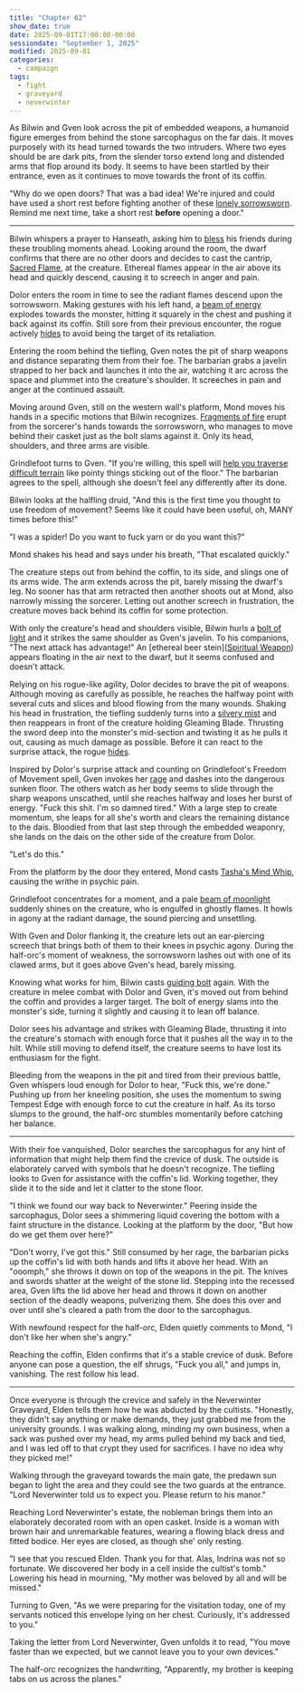 ```yaml
---
title: "Chapter 62"
show_date: true
date: 2025-09-01T17:00:00-00:00
sessiondate: "September 1, 2025"
modified: 2025-09-01
categories:
  - campaign
tags:
  - fight
  - graveyard
  - neverwinter
---
```


As Bilwin and Gven look across the pit of embedded weapons, a humanoid figure emerges from behind the stone
sarcophagus on the far dais. It moves purposely with its head turned towards the two intruders. Where two
eyes should be are dark pits, from the slender torso extend long and distended arms that flop around its body.
It seems to have been startled by their entrance, even as it continues to move towards the front of its coffin.

"Why do we open doors? That was a bad idea! We're injured and could have used a short rest before
fighting another of these [lonely sorrowsworn](https://5e.tools/bestiary/lonely-sorrowsworn-mpmm.html). Remind
me next time, take a short rest **before** opening a door."

---

<!-- Fight choreography -->

<!-- Initiative rolls:
  Bilwin - 1st
  Dolor - 2nd
  Grindlefoot - 5th
  Gven - 3rd
  Mond - 4th
-->

<!-- Round 1 -->

Bilwin whispers a prayer to Hanseath, asking him to [bless](https://www.dndbeyond.com/spells/2016-bless) his
friends during these troubling moments ahead. Looking around the room, the dwarf confirms that there are no
other doors and decides to cast the cantrip, [Sacred Flame](https://www.dndbeyond.com/spells/2618967-sacred-flame),
at the creature. Ethereal flames appear in the air above its head and quickly descend, causing it to screech in
anger and pain. 

Dolor enters the room in time to see the radiant flames descend upon the sorrowsworn. Making gestures with his
left hand, a [beam of energy](https://www.dndbeyond.com/spells/2619161-eldritch-blast) explodes towards the
monster, hitting it squarely in the chest and pushing it back against its coffin. Still sore from their previous
encounter, the rogue actively [hides](https://www.dndbeyond.com/sources/dnd/basic-rules-2014/combat#Hide) to avoid
being the target of its retaliation.

Entering the room behind the tiefling, Gven notes the pit of sharp weapons and distance separating them
from their foe. The barbarian grabs a javelin strapped to her back and launches it into the air, watching
it arc across the space and plummet into the creature's shoulder. It screeches in pain and anger at the continued
assault.

Moving around Gven, still on the western wall's platform, Mond moves his hands in a specific motions that Bilwin
recognizes. [Fragments of fire](https://www.dndbeyond.com/spells/2618890-fire-bolt) erupt from the sorcerer's
hands towards the sorrowsworn, who manages to move behind their casket just as the bolt slams against it. Only its
head, shoulders, and three arms are visible.

Grindlefoot turns to Gven. "If you're willing, this spell will [help you traverse difficult terrain](https://www.dndbeyond.com/spells/2618921-freedom-of-movement) like pointy things sticking out of the floor."
The barbarian agrees to the spell, although she doesn't feel any differently after its done.

Bilwin looks at the halfling druid, "And this is the first time you thought to use freedom of movement? Seems
like it could have been useful, oh, MANY times before this!"

"I was a spider! Do you want to fuck yarn or do you want this?"

Mond shakes his head and says under his breath, "That escalated quickly."

The creature steps out from behind the coffin, to its side, and slings one of its arms wide. The arm extends
across the pit, barely missing the dwarf's leg. No sooner has that arm retracted then another shoots out at
Mond, also narrowly missing the sorcerer. Letting out another screech in frustration, the creature moves
back behind its coffin for some protection.

<!-- Round 2 -->

With only the creature's head and shoulders visible, Bilwin hurls a
[bolt of light](https://www.dndbeyond.com/spells/2619136-guiding-bolt) and it strikes the same shoulder
as Gven's javelin. To his companions, "The next attack has advantage!" An
[ethereal beer stein]([Spiritual Weapon](https://www.dndbeyond.com/spells/2263-spiritual-weapon)) appears
floating in the air next to the dwarf, but it seems confused and doesn't attack.

Relying on his rogue-like agility, Dolor decides to brave the pit of weapons. Although moving as carefully
as possible, he reaches the halfway point with several cuts and slices and blood flowing from the many wounds.
Shaking his head in frustration, the tiefling suddenly turns into a
[silvery mist](https://www.dndbeyond.com/spells/2619133-misty-step) and then reappears in front of the
creature holding Gleaming Blade. Thrusting the sword deep into the monster's mid-section and twisting it
as he pulls it out, causing as much damage as possible. Before it can react to the surprise attack, the rogue
[hides](https://www.dndbeyond.com/sources/dnd/basic-rules-2014/combat#Hide).

Inspired by Dolor's surprise attack and counting on Grindlefoot's Freedom of Movement spell, Gven invokes
her [rage](https://www.thegamer.com/dungeons-dragons-dnd-barbarian-rage-explained-guide/) and dashes into
the dangerous sunken floor. The others watch as her body seems to slide through the sharp weapons unscathed,
until she reaches halfway and loses her burst of energy. "Fuck this shit. I'm so damned tired." With a large
step to create momentum, she leaps for all she's worth and clears the remaining distance to the dais. Bloodied
from that last step through the embedded weaponry, she lands on the dais on the other side of the creature
from Dolor.

"Let's do this."

From the platform by the door they entered, Mond casts [Tasha's Mind Whip](https://dnd5e.wikidot.com/spell:tashas-mind-whip),
causing the writhe in psychic pain.

Grindlefoot concentrates for a moment, and a pale [beam of moonlight](https://www.dndbeyond.com/spells/2197-moonbeam)
suddenly shines on the creature, who is engulfed in ghostly flames. It howls in agony at the radiant damage,
the sound piercing and unsettling.

With Gven and Dolor flanking it, the creature lets out an ear-piercing screech that brings both of them to
their knees in psychic agony. During the half-orc's moment of weakness, the sorrowsworn lashes out
with one of its clawed arms, but it goes above Gven's head, barely missing.

<!-- Round 3 -->

Knowing what works for him, Bilwin casts [guiding bolt](https://www.dndbeyond.com/spells/2619136-guiding-bolt)
again. With the creature in melee combat with Dolor and Gven, it's moved out from behind the coffin and provides
a larger target. The bolt of energy slams into the monster's side, turning it slightly and causing it to
lean off balance.

Dolor sees his advantage and strikes with Gleaming Blade, thrusting it into the creature's stomach with
enough force that it pushes all the way in to the hilt. While still moving to defend itself, the creature
seems to have lost its enthusiasm for the fight.

Bleeding from the weapons in the pit and tired from their previous battle, Gven whispers loud enough for Dolor
to hear, "Fuck this, we're done." Pushing up from her kneeling position, she uses the momentum to swing Tempest
Edge with enough force to cut the creature in half. As its torso slumps to the ground, the half-orc stumbles
momentarily before catching her balance.

---

With their foe vanquished, Dolor searches the sarcophagus for any hint of information that might help them
find the crevice of dusk. The outside is elaborately carved with symbols that he doesn't recognize. The tiefling
looks to Gven for assistance with the coffin's lid. Working together, they slide it to the side and let it
clatter to the stone floor.

"I think we found our way back to Neverwinter." Peering inside the sarcophagus, Dolor sees a shimmering liquid
covering the bottom with a faint structure in the distance. Looking at the platform by the door, "But how do
we get them over here?"

"Don't worry, I've got this." Still consumed by her rage, the barbarian picks up the coffin's lid with both hands
and lifts it above her head. With an "ooomph," she throws it down on top of the weapons in the pit. The knives
and swords shatter at the weight of the stone lid. Stepping into the recessed area, Gven lifts the lid above her
head and throws it down on another section of the deadly weapons, pulverizing them. She does this over and over
until she's cleared a path from the door to the sarcophagus.

With newfound respect for the half-orc, Elden quietly comments to Mond, "I don't like her when she's angry."

Reaching the coffin, Elden confirms that it's a stable crevice of dusk. Before anyone can pose a question,
the elf shrugs, "Fuck you all," and jumps in, vanishing. The rest follow his lead.

---

Once everyone is through the crevice and safely in the Neverwinter Graveyard, Elden tells them how he was
abducted by the cultists. "Honestly, they didn't say anything or make demands, they just grabbed me from
the university grounds. I was walking along, minding my own business, when a sack was pushed over my head,
my arms pulled behind my back and tied, and I was led off to that crypt they used for sacrifices. I have no
idea why they picked me!"

Walking through the graveyard towards the main gate, the predawn sun began to light the area and they
could see the two guards at the entrance. "Lord Neverwinter told us to expect you. Please return to his
manor."

Reaching Lord Neverwinter's estate, the nobleman brings them into an elaborately decorated room with an
open casket. Inside is a woman with brown hair and unremarkable features, wearing a flowing black dress
and fitted bodice. Her eyes are closed, as though she' only resting.

"I see that you rescued Elden. Thank you for that. Alas, Indrina was not so fortunate. We discovered her
body in a cell inside the cultist's tomb." Lowering his head in mourning, "My mother was beloved by all
and will be missed."

Turning to Gven, "As we were preparing for the visitation today, one of my servants noticed this envelope
lying on her chest. Curiously, it's addressed to you."

Taking the letter from Lord Neverwinter, Gven unfolds it to read, "You move faster than we expected, but
we cannot leave you to your own devices."

The half-orc recognizes the handwriting, "Apparently, my brother is keeping tabs on us across the planes."

<!-- NOTES -->

<!-- em dash: — | Mac kebyoard shortcut = Option + Shift + Dash (-) -->
<!-- https://oatcookies.neocities.org/dndmoney to convert copper, silver, gold, and more into CP -->
<!-- Frequently used links:
  [Barbarian rage](https://www.thegamer.com/dungeons-dragons-dnd-barbarian-rage-explained-guide/)
  [Bardic inspiration](https://www.dndbeyond.com/classes/1-bard#BardicInspiration-75)
  [Chaos Bolt](https://www.dndbeyond.com/spells/14761-chaos-bolt)
  [eagle eyesight](https://dnd5e.wikidot.com/barbarian:totem-warrior#toc2)
  [Green-Flame Blade](https://dnd5e.wikidot.com/spell:green-flame-blade)
  [Guiding Bolt](https://www.dndbeyond.com/spells/2619136-guiding-bolt)
  [Hanseath](https://forgottenrealms.fandom.com/wiki/Hanseath)
  [Hellish Rebuke](https://www.dndbeyond.com/spells/hellish-rebuke)
  [hurdy-gurdy](https://en.wikipedia.org/wiki/Hurdy-gurdy)
  [Mind Spike](http://dnd5e.wikidot.com/spell:mind-spike)
  [Shillelagh](https://www.dndbeyond.com/spells/2249-shillelagh)
  [Spiritual Weapon](https://www.dndbeyond.com/spells/2263-spiritual-weapon)
  [Tasha's Mind Whip](https://dnd5e.wikidot.com/spell:tashas-mind-whip)
  [Uncanny Dodge](https://roll20.net/compendium/dnd5e/Rogue#toc_10)
  [Wild Shape](https://www.dndbeyond.com/posts/635-druid-101-wild-shape-guide)
-->
<!-- Vecna: Eve of Ruin
  [Umberto's Research](https://fcssvecnaeveofruin.fandom.com/wiki/Umberto%27s_Research)
  [Vecna - Map of Neverdeath Graveyard](https://www.reddit.com/r/VecnaEveofRuin/comments/1ge3q9t/per_a_suggestion_here_are_my_maps_of_neverdeath/#lightbox)
--> 
<!--
  Lists of spells for the classes:
    - Bard spells (Bilwin): https://www.dndbeyond.com/spells/class/1-bard
    - Cleric spells (Bilwin): https://www.dndbeyond.com/spells/class/cleric 
    - Druid spells (Grindlefoot): https://www.dndbeyond.com/spells/class/druid
    - Sorcerer spells (Mond): https://www.dndbeyond.com/spells/class/sorcerer
    - Warlock spells (Dolor): https://www.dndbeyond.com/spells/class/warlock
  Monsters: https://www.dndbeyond.com/monsters
  Damage types: https://www.wargamer.com/dnd/damage-types
  Luck (Bilwin): http://dnd5e.wikidot.com/feat:lucky
-->
<!-- Directions on a boat:
  Port = left side
  Starboard = right side
  Bow = front
  Aft = back (inside the ship, on board)
  Stern = back (outside, offboard)
-->

<!-- Guest player: Jolivette Shevitz as Dave Chevits -->
